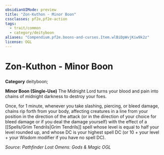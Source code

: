 ```yaml
---
obsidianUIMode: preview
title: "Zon-Kuthon - Minor Boon"
cssclasses: pf2e,pf2e-action
tags:
  - trait/common
  - category/deityboon
aliases: "Compendium.pf2e.boons-and-curses.Item.wlBiDpWvjKiw9k2z"
license: OGL
---
```

# Zon-Kuthon - Minor Boon

### 

**Category** deityboon; 




**Minor Boon (Single-Use)** The Midnight Lord turns your blood and pain into chains of midnight darkness to destroy your foes.

Once, for 1 minute, whenever you take slashing, piercing, or bleed damage, chains rip forth from your body, affecting creatures in a line from your position in the direction of the attack (or in the direction of your choice for bleed damage or if you deal the damage yourself) with the effect of a [[Spells/Grim Tendrils|Grim Tendrils]] spell whose level is equal to half your level rounded up, and whose DC is your highest spell DC (or 10 + your level + your Wisdom modifier if you have no spell DC).

*Source: Pathfinder Lost Omens: Gods & Magic*
*OGL*